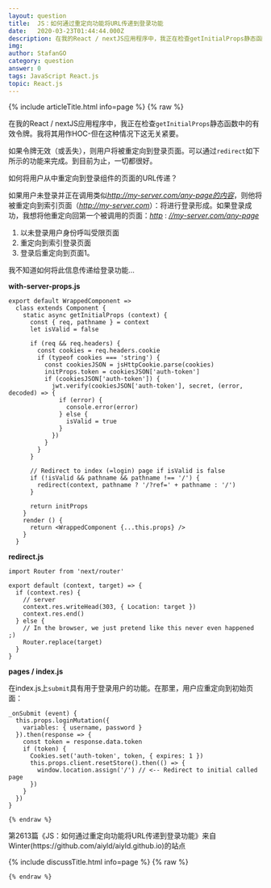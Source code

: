 ```yaml
---
layout: question
title:  JS：如何通过重定向功能将URL传递到登录功能
date:   2020-03-23T01:44:44.000Z
description: 在我的React / nextJS应用程序中，我正在检查getInitialProps静态函数中的有效令牌。我将其用作HOC-但在这种情况下这无关紧要。...
img: 
author: StafanGO
category: question
answer: 0
tags: JavaScript React.js
topic: React.js
---
```

<div class="article-root">
  <div class="article">
    {% include articleTitle.html info=page %}
    {% raw %}
    <div class="article-content"><p><font style="vertical-align: inherit;"><font style="vertical-align: inherit;">在我的React / nextJS应用程序中，我正在检查</font></font><code>getInitialProps</code><font style="vertical-align: inherit;"><font style="vertical-align: inherit;">静态函数中</font><font style="vertical-align: inherit;">的有效令牌</font><font style="vertical-align: inherit;">。</font><font style="vertical-align: inherit;">我将其用作HOC-但在这种情况下这无关紧要。</font></font></p>

<p><font style="vertical-align: inherit;"><font style="vertical-align: inherit;">如果令牌无效（或丢失），则用户将被重定向到登录页面。</font><font style="vertical-align: inherit;">可以通过</font></font><code>redirect</code><font style="vertical-align: inherit;"><font style="vertical-align: inherit;">如下所示</font><font style="vertical-align: inherit;">的</font><font style="vertical-align: inherit;">功能</font><font style="vertical-align: inherit;">来完成</font><font style="vertical-align: inherit;">。</font><font style="vertical-align: inherit;">到目前为止，一切都很好。</font></font></p>

<p><font style="vertical-align: inherit;"><font style="vertical-align: inherit;">如何将用户从中重定向到登录组件的页面的URL传递？</font></font></p>

<p><font style="vertical-align: inherit;"><font style="vertical-align: inherit;">如果用户未登录并正在调用类似</font></font><em><a href="http://my-server.com/any-page" rel="noreferrer"><font style="vertical-align: inherit;"><font style="vertical-align: inherit;">http://my-server.com/any-page的内容</font></font></a></em><font style="vertical-align: inherit;"><font style="vertical-align: inherit;">，则他将被重定向到索引页面（</font></font><em><a href="http://my-server.com" rel="noreferrer"><font style="vertical-align: inherit;"><font style="vertical-align: inherit;">http://my-server.com</font></font></a></em><font style="vertical-align: inherit;"><font style="vertical-align: inherit;">）：将进行登录形成。</font><font style="vertical-align: inherit;">如果登录成功，我想将他重定向回第一个被调用的页面：</font><em><a href="http://my-server.com/any-page" rel="noreferrer"><font style="vertical-align: inherit;">http</font></a></em><font style="vertical-align: inherit;"> : </font></font><em><a href="http://my-server.com/any-page" rel="noreferrer"><font style="vertical-align: inherit;"><font style="vertical-align: inherit;">//my-server.com/any-page</font></font></a></em></p>

<ol>
<li><font style="vertical-align: inherit;"><font style="vertical-align: inherit;">以未登录用户身份呼叫受限页面</font></font></li>
<li><font style="vertical-align: inherit;"><font style="vertical-align: inherit;">重定向到索引登录页面</font></font></li>
<li><font style="vertical-align: inherit;"><font style="vertical-align: inherit;">登录后重定向到页面1。</font></font></li>
</ol>

<p><font style="vertical-align: inherit;"><font style="vertical-align: inherit;">我不知道如何将此信息传递给登录功能...</font></font></p>

<p><strong><font style="vertical-align: inherit;"><font style="vertical-align: inherit;">with-server-props.js</font></font></strong></p>

<pre><code>export default WrappedComponent =&gt;<font></font>
  class extends Component {<font></font>
    static async getInitialProps (context) {<font></font>
      const { req, pathname } = context<font></font>
      let isValid = false<font></font>
<font></font>
      if (req &amp;&amp; req.headers) {<font></font>
        const cookies = req.headers.cookie<font></font>
        if (typeof cookies === 'string') {<font></font>
          const cookiesJSON = jsHttpCookie.parse(cookies)<font></font>
          initProps.token = cookiesJSON['auth-token']<font></font>
          if (cookiesJSON['auth-token']) {<font></font>
            jwt.verify(cookiesJSON['auth-token'], secret, (error, decoded) =&gt; {<font></font>
              if (error) {<font></font>
                console.error(error)<font></font>
              } else {<font></font>
                isValid = true<font></font>
              }<font></font>
            })<font></font>
          }<font></font>
        }<font></font>
      }<font></font>
<font></font>
      // Redirect to index (=login) page if isValid is false<font></font>
      if (!isValid &amp;&amp; pathname &amp;&amp; pathname !== '/') {<font></font>
        redirect(context, pathname ? '/?ref=' + pathname : '/')<font></font>
      }<font></font>
<font></font>
      return initProps<font></font>
    }<font></font>
    render () {<font></font>
      return &lt;WrappedComponent {...this.props} /&gt;<font></font>
    }<font></font>
  }<font></font>
</code></pre>

<p><strong><font style="vertical-align: inherit;"><font style="vertical-align: inherit;">redirect.js</font></font></strong></p>

<pre><code>import Router from 'next/router'<font></font>
<font></font>
export default (context, target) =&gt; {<font></font>
  if (context.res) {<font></font>
    // server<font></font>
    context.res.writeHead(303, { Location: target })<font></font>
    context.res.end()<font></font>
  } else {<font></font>
    // In the browser, we just pretend like this never even happened ;)<font></font>
    Router.replace(target)<font></font>
  }<font></font>
}<font></font>
</code></pre>

<p><strong><font style="vertical-align: inherit;"><font style="vertical-align: inherit;">pages / index.js</font></font></strong></p>

<p><font style="vertical-align: inherit;"><font style="vertical-align: inherit;">在index.js上</font></font><code>submit</code><font style="vertical-align: inherit;"><font style="vertical-align: inherit;">具有用于登录用户</font><font style="vertical-align: inherit;">的</font><font style="vertical-align: inherit;">功能。</font><font style="vertical-align: inherit;">在那里，用户应重定向到初始页面：</font></font></p>

<pre><code>_onSubmit (event) {<font></font>
  this.props.loginMutation({<font></font>
    variables: { username, password }<font></font>
  }).then(response =&gt; {<font></font>
    const token = response.data.token<font></font>
    if (token) {<font></font>
      Cookies.set('auth-token', token, { expires: 1 })<font></font>
      this.props.client.resetStore().then(() =&gt; {<font></font>
        window.location.assign('/') // &lt;-- Redirect to initial called page<font></font>
      })<font></font>
    }<font></font>
  })<font></font>
}<font></font>
</code></pre></div>
    {% endraw %}
  </div>
  <p class="winter_mark">第2613篇《JS：如何通过重定向功能将URL传递到登录功能》来自Winter(https://github.com/aiyld/aiyld.github.io)的站点</p>
  <div class="discuss-wrapper">
    {% include discussTitle.html info=page %}
    {% raw %}
    
    {% endraw %}
  </div>
<div>
